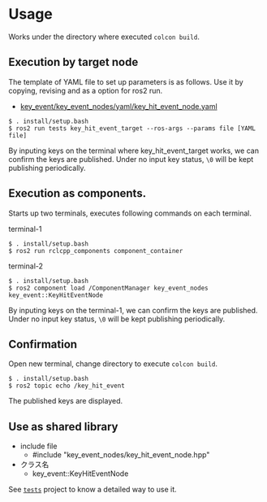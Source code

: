# Usage
Works under the directory where executed `colcon build`.

## Execution by target node
The template of YAML file to set up parameters is as follows. Use it by copying, revising and as a option for ros2 run.

* [key_event/key_event_nodes/yaml/key_hit_event_node.yaml](../key_event_nodes/yaml/key_hit_event_node.yaml)

```
$ . install/setup.bash
$ ros2 run tests key_hit_event_target --ros-args --params file [YAML file]
```

By inputing keys on the terminal where key_hit_event_target works, we can confirm the keys are published.
Under no input key status, `\0` will be kept publishing periodically.

## Execution as components.
Starts up two terminals, executes following commands on each terminal.

terminal-1
```
$ . install/setup.bash
$ ros2 run rclcpp_components component_container
```

terminal-2
```
$ . install/setup.bash
$ ros2 component load /ComponentManager key_event_nodes key_event::KeyHitEventNode
```

By inputing keys on the terminal-1, we can confirm the keys are published.
Under no input key status, `\0` will be kept publishing periodically.

## Confirmation
Open new terminal, change directory to execute `colcon build`.

```
$ . install/setup.bash
$ ros2 topic echo /key_hit_event
```

The published keys are displayed.

## Use as shared library

* include file
    * #include "key_event_nodes/key_hit_event_node.hpp"
* クラス名
    * key_event::KeyHitEventNode

See [`tests`](../tests) project to know a detailed way to use it.